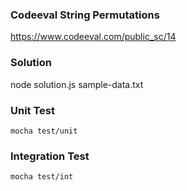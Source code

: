 ### Codeeval String Permutations

https://www.codeeval.com/public_sc/14

### Solution
node solution.js sample-data.txt

### Unit Test
```
mocha test/unit
```

### Integration Test
```
mocha test/int
```


